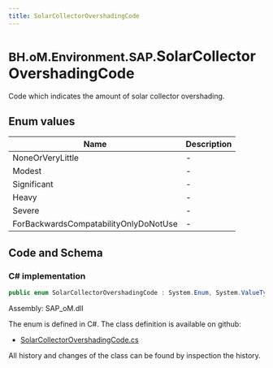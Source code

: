 ```yaml
---
title: SolarCollectorOvershadingCode
---
```


# <small>BH.oM.Environment.SAP.</small>**SolarCollectorOvershadingCode**

Code which indicates the amount of solar collector overshading.

## Enum values

| Name            | Description                                                    |
|-----------------|----------------------------------------------------------------|
| NoneOrVeryLittle |  -  |
| Modest |  -  |
| Significant |  -  |
| Heavy |  -  |
| Severe |  -  |
| ForBackwardsCompatabilityOnlyDoNotUse |  -  |


## Code and Schema

### C# implementation

``` C# title="C#"
public enum SolarCollectorOvershadingCode : System.Enum, System.ValueType, System.IComparable, System.ISpanFormattable, System.IFormattable, System.IConvertible
```

Assembly: SAP_oM.dll

The enum is defined in C#. The class definition is available on github:

- [SolarCollectorOvershadingCode.cs](https://github.com/BHoM/SAP_Toolkit/blob/develop/SAP_oM/Enums\SolarCollectorOvershadingCode.cs)

All history and changes of the class can be found by inspection the history.

